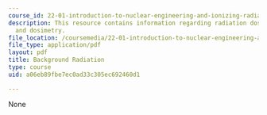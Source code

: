 ```yaml
---
course_id: 22-01-introduction-to-nuclear-engineering-and-ionizing-radiation-fall-2015
description: This resource contains information regarding radiation dose, detection,
  and dosimetry.
file_location: /coursemedia/22-01-introduction-to-nuclear-engineering-and-ionizing-radiation-fall-2015/a06eb89fbe7ec0ad33c305ec692460d1_MIT22_01F15_lec19.pdf
file_type: application/pdf
layout: pdf
title: Background Radiation
type: course
uid: a06eb89fbe7ec0ad33c305ec692460d1

---
```

None